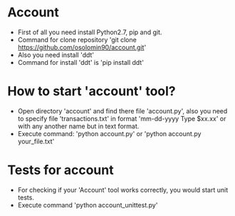 # Account 
* First of all you need install Python2.7, pip and git.
* Command for clone repository 'git clone https://github.com/osolomin90/account.git'
* Also you need install 'ddt'
* Command for install 'ddt' is 'pip install ddt'
# How to start 'account' tool?
* Open directory 'account' and find there file 'account.py', also you need to specify file
'transactions.txt' in format 'mm-dd-yyyy Type $xx.xx' or with any another name but in text format.
* Execute command: 'python account.py' or 'python account.py your_file.txt'
# Tests for account
* For checking if your 'Account' tool works correctly, you would start unit tests.
* Execute command 'python account_unittest.py'
